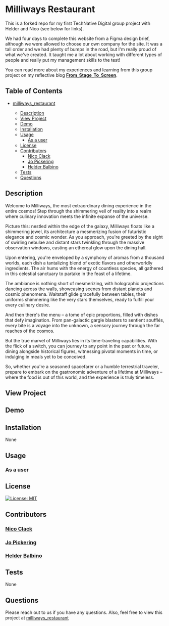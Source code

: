 # Milliways Restaurant

This is a forked repo for my first TechNative Digital group project with Helder and Nico (see below for links).  

We had four days to complete this website from a Figma design brief, although we were allowed to choose our own company for the site.  It was a tall order and we had plenty of bumps in the road, but I'm really proud of what we've created.  It taught me a lot about working with different types of people and really put my management skills to the test!  

You can read more about my experiences and learning from this group project on my reflective blog [__From_Stage_To_Screen__](https://jo-pickering.github.io/from_stage_to_screen/).

## Table of Contents

- [milliways_restaurant](#milliways_restaurant)

  - [Description](#description)
  - [View Project](#view-project)
  - [Demo](#demo)
  - [Installation](#installation)
  - [Usage](#usage)
    - [As a user](#as-a-user)
  - [License](#license)
  - [Contributors](#contributing)
    - [Nico Clack](#nico-clack)
    - [Jo Pickering](#jo-pickering)
    - [Helder Balbino](#helder-balbino)
  - [Tests](#tests)
  - [Questions](#questions)

## Description

 Welcome to Milliways, the most extraordinary dining experience in the entire cosmos! Step through the shimmering veil of reality into a realm where culinary innovation meets the infinite expanse of the universe.

Picture this: nestled within the edge of the galaxy, Milliways floats like a shimmering jewel, its architecture a mesmerizing fusion of futuristic elegance and cosmic wonder. As you approach, you're greeted by the sight of swirling nebulae and distant stars twinkling through the massive observation windows, casting an ethereal glow upon the dining hall.

Upon entering, you're enveloped by a symphony of aromas from a thousand worlds, each dish a tantalizing blend of exotic flavors and otherworldly ingredients. The air hums with the energy of countless species, all gathered in this celestial sanctuary to partake in the feast of a lifetime.

The ambiance is nothing short of mesmerizing, with holographic projections dancing across the walls, showcasing scenes from distant planets and cosmic phenomena. Waitstaff glide gracefully between tables, their uniforms shimmering like the very stars themselves, ready to fulfill your every culinary desire.

And then there's the menu – a tome of epic proportions, filled with dishes that defy imagination. From pan-galactic gargle blasters to sentient soufflés, every bite is a voyage into the unknown, a sensory journey through the far reaches of the cosmos.

But the true marvel of Milliways lies in its time-traveling capabilities. With the flick of a switch, you can journey to any point in the past or future, dining alongside historical figures, witnessing pivotal moments in time, or indulging in meals yet to be conceived.

So, whether you're a seasoned spacefarer or a humble terrestrial traveler, prepare to embark on the gastronomic adventure of a lifetime at Milliways – where the food is out of this world, and the experience is truly timeless.

## View Project

## Demo

## Installation

  None

## Usage

### As a user

## License

  [![License: MIT](https://img.shields.io/badge/License-MIT-yellow.svg)](https://opensource.org/licenses/MIT)

## Contributors

### [Nico Clack](https://github.com/hedgehog125)

### [Jo Pickering](https://github.com/Jo-Pickering)

### [Helder Balbino](https://github.com/HelderBalbino)

## Tests

  None

  ## Questions

  Please reach out to us if you have any questions.
  Also, feel free to view this project at [milliways_restaurant](https://technative-academy.github.io/milliways_restaurant/)
